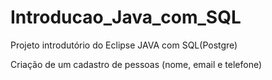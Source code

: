 # Introducao_Java_com_SQL

Projeto introdutório do Eclipse JAVA com SQL(Postgre)

Criação de um cadastro de pessoas (nome, email e telefone)
